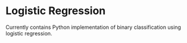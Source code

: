 # Logistic Regression

Currently contains Python implementation of binary classification using logistic regression.
